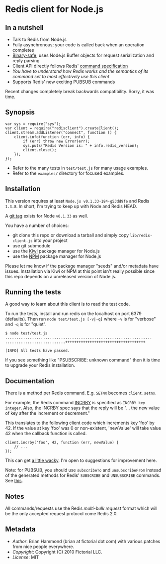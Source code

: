 # Redis client for Node.js

## In a nutshell

- Talk to Redis from Node.js 
- Fully asynchronous; your code is called back when an operation completes
- [Binary-safe](http://github.com/fictorial/redis-node-client/blob/master/test/test.js#L353-363); uses Node.js Buffer objects for request serialization and reply parsing
- Client API directly follows Redis' [command specification](http://code.google.com/p/redis/wiki/CommandReference) 
- *You have to understand how Redis works and the semantics of its command set to most effectively use this client*
- Supports Redis' new exciting PUBSUB commands

Recent changes completely break backwards compatibility.  Sorry, it was time.

## Synopsis

    var sys = require("sys");
    var client = require("redisclient").createClient();
    client.stream.addListener("connect", function () {
        client.info(function (err, info) {
            if (err) throw new Error(err);
            sys.puts("Redis Version is: " + info.redis_version);
            client.close();
        });
    });

- Refer to the many tests in `test/test.js` for many usage examples.
- Refer to the `examples/` directory for focused examples.

## Installation

This version requires at least `Node.js v0.1.33-184-g53dd9fe` and Redis `1.3.8`.
In short, I'm trying to keep up with Node and Redis HEAD.

A [git tag](http://github.com/fictorial/redis-node-client/tree/node_0.1.33__redis_1.3.8) 
exists for Node `v0.1.33` as well.

You have a number of choices:

- git clone this repo or download a tarball and simply copy `lib/redis-client.js` into your project
- use git submodule
- use the [Kiwi](http://github.com/visionmedia/kiwi) package manager for Node.js
- use the [NPM](http://github.com/isaacs/npm) package manager for Node.js

Please let me know if the package manager "seeds" and/or metadata have issues.
Installation via Kiwi or NPM at this point isn't really possible since this repo
depends on a unreleased version of Node.js.

## Running the tests

A good way to learn about this client is to read the test code.

To run the tests, install and run redis on the localhost on port 6379 (defaults).
Then run `node test/test.js [-v|-q]` where `-v` is for "verbose" and `-q` is for "quiet".

    $ node test/test.js
    ..................................................................
    ...........................++++++++++++++++++++++++++++++++++++

    [INFO] All tests have passed.

If you see something like "PSUBSCRIBE: unknown command" then it is time to upgrade
your Redis installation.

## Documentation

There is a method per Redis command.  E.g. `SETNX` becomes `client.setnx`.

For example, the Redis command [INCRBY](http://code.google.com/p/redis/wiki/IncrCommand)
is specified as `INCRBY key integer`.  Also, the INCRBY spec says that the reply will
be "... the new value of key after the increment or decrement."

This translates to the following client code which increments key 'foo' by 42.  If
the value at key 'foo' was 0 or non-existent, 'newValue' will take value 42 when
the callback function is called.

    client.incrby('foo', 42, function (err, newValue) {
        // ...
    });

This can get [a little wacky](http://github.com/fictorial/redis-node-client/blob/master/test/test.js#L1093-1097). 
I'm open to suggestions for improvement here.

Note: for PUBSUB, you should use `subscribeTo` and `unsubscribeFrom` instead of the generated
methods for Redis' `SUBSCRIBE` and `UNSUBSCRIBE` commands.  See [this](http://github.com/fictorial/redis-node-client/blob/master/lib/redis-client.js#L682-694).

## Notes

All commands/requests use the Redis *multi-bulk request* format which will be
the only accepted request protocol come Redis 2.0.

## Metadata

- *Author*: Brian Hammond (brian at fictorial dot com) with various patches 
  from nice people everywhere.
- *Copyright*: Copyright (C) 2010 Fictorial LLC.
- *License*: MIT

